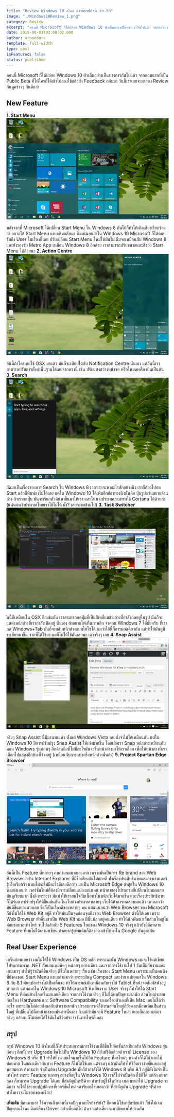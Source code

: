 ```yaml
---
title: "Review Windows 10 สไตล์ arnondora.in.th"
image: "./Windows10Review_1.png"
category: Review
excerpt: "ตอนนี้ Microsoft ก็ได้ปล่อย Windows 10 ตัวเต็มอย่างเป็นทางการกันไปแล้ว จากตอนแรกที่เป็น Public Beta ที่ให้ใครก็ได้เข้าไปลองใช้แล้วส่ง Feedback กลับมา วันนี้เราเลยจะมาลอง Review กันดูคร่าวๆ กันดีกว่า"
date: 2015-08-01T02:08:02.000
author: arnondora
template: full-width
type: post
isFeatured: false
status: published
---
```


ตอนนี้ Microsoft ก็ได้ปล่อย Windows 10 ตัวเต็มอย่างเป็นทางการกันไปแล้ว จากตอนแรกที่เป็น Public Beta ที่ให้ใครก็ได้เข้าไปลองใช้แล้วส่ง Feedback กลับมา วันนี้เราเลยจะมาลอง Review กันดูคร่าวๆ กันดีกว่า

## New Feature
**1\. Start Menu**
![Windows10Review_2](./Windows10Review_2.png)

หลังจากที่ Microsoft ได้เปลี่ยน Start Menu ใน Windows 8 กันไปก็ทำให้เกิดเสียงเรียกร้องว่า อยากได้ Start Menu แบบเดิมกลับมา ซึ่งแน่นอนว่าใน Windows 10 Microsoft ก็ได้ตอบรับถึง User ในเรื่องนี้เลย ปรับเปลี่ยน Start Menu ใหม่ให้มันไม่เต็มจอเหมือนกับ Windows 8 และยังรองรับ Metro App เหมือน Windows 8 อีกด้วย เราสามารถปรับขนาดและสีของ Start Menu ได้ด้วยนะ
**2\. Action Centre**
![Windows10Review_4](./Windows10Review_4.png)

อันนี้ถ้าใครเคยใช้ OSX มาแล้ว มันก็จะเทียบได้กับ Notification Centre นั่นเอง แต่อันนี้เราสามารถปรับการตั้งค่าพื้นฐานได้เลยจากตรงนี้ เช่น ปรับแสงสว่างหน้าจอ หรือโหมดเครื่องบินเป็นต้น
**3\. Search**
![Windows10Review_9](./Windows10Review_9.png)

ถัดมาเป็นเรื่องของการ Search ใน Windows 8 เวลาเราจะหาอะไรสักอย่างนึง เราก็ต้องไปกด Start แล้วก็พิมพ์ลงไปได้เลย แต่ใน Windows 10 ได้เพิ่มอีกช่องทางนึงนั่นคือ ปุ่มรูปแว่นขยายด้านล่าง ถ้าเรากดปุ๊บ มันจะเรียกตัวค้นหาขึ้นมาให้เรา และในบางประเทศสามารถใช้ Cortana ได้ด้วยล่ะ (แน่นอนว่าประเทศไทยเราใช้ไม่ได้ มั้ง? เลยจะขอข้ามไป)
**3\. Task Switcher**
![Windows10Review_8](./Windows10Review_8.png)

ันนี้ก็เหมือนใน OSX อีกเช่นกัน เราสามารถกดปุ่มที่เป็นสีเหลี่ยมข้างล่างที่กำลังกดอยู่ในรูป มันก็จะแสดงหน้าต่างที่เรากำลังเปิดอยู่ นั่นเอง ถ้าอยากให้เห็นภาพอีก จำตอน Windows 7 ได้มั้ยครับ ที่เรากด Windows+Tab มันก็จะสลับหน้าต่างแบบไฮโซได้ ผมว่าไอ้นี่ก็อารมณ์เดียวกัน แต่ทำให้มันดูมีระเบียบมาขึ้น จากที่ได้ใช้มา ผมก็ไม่ได้ใช้มันเลยนะ เอาจริงๆ เลย
**4\. Snap Assist**
![Windows10Review_11](./Windows10Review_11.png)

จริงๆ Snap Assist นี่มีมานานแล้ว ตั้งแต่ Windows Vista เลยมั่งจำไม่ได้เหมือนกัน แต่ใน Windows 10 มีการปรับปรุง Snap Assist ให้เก่งมากขึ้น โดยเมื่อเรา Snap หน้าต่างเหมือนกับตอน Windows รุ่นก่อนๆ อีกด้านนึงที่ไม่มีอะไรมันจะขึ้นหน้าต่างมาให้เราเลือก เพื่อให้หน้าต่างที่เราเลือกไปแสดงอีกข้างที่ว่างอยู่ (เหมือนกับการแบ่งครึ่งหน้าต่างนั่นล่ะ)
**5\. Project Spartan Edge Browser**
![Windows10Review_3](./Windows10Review_3.png)

อันนี้เป็น Feature ที่หลายๆ คนถามผมมาเยอะมาก เพราะมันเป็นการ Re brand ของ Web Browser อย่าง Internet Explorer ที่มีชื่อเสียงอันไม่ค่อยดี ทั้งเรื่องประสิทธิภาพและการเรนเดอร์ (หรือเรียกว่า แทบไม่จะไม่มีอะไรดีเลยดีกว่า) มาเป็น Microsoft Edge ล่าสุดใน Windows 10  ซึ่งแน่นอนว่า เวอร์ชั่นใหม่ก็ต้องมีการเปลี่ยนแปลงแน่นอน หน้าตาของโปรแกรมก็เปลี่ยนไปหมดเลย มันดูเรียบมาก ซึ่งดี เพราะว่า มันทำให้เราสนใจกับเนื้อหาในหน้าเว็บได้มากขึ้น และเรื่องประสิทธิภาพ ก็ได้รับการปรับปรุงให้ดีขึ้นเช่นกัน ในเว็บต่างประเทศหลายๆ เว็บได้ทำการทดสอบมาแล้ว เขาบอกว่า มันดีขึ้นเยอะมากเลย ซึ่งก็เป็นเรื่องดีของหลายๆ คน แต่แน่นอนว่า Web Browser ของ Microsoft ก็ยังไม่ได้ใช้ Web Kit อยู่ดี ทำให้มันเป็นจุดอ่อนจุดนึงของ Web Browser ตัวนี้ได้เลย เพราะ Web Browser ตัวอื่นเขาเป็น Web Kit หมด มีนี่แปลกอยู่คนเดียว ทำให้นักพัฒนาเว็บส่วนใหญ่ไม่ค่อยชอบซะเท่าไหร่
จบไปแล้วกับ 5 Features ใหม่ของ Windows 10 จริงๆ แล้วยังมีอีกหลาย Feature ที่ผมไม่ได้เอามาเขียน ถ้าอยากรู้เพิ่มเติมก็ต้องลองเข้าไปหาใน Google กันดูล่ะกัน

## Real User Experience
เกริ่นก่อนเลยว่า ผมไม่ได้ใช้ Windows เป็น OS หลัก เพราะฉะนั้น Windows ผมจะใช้แค่เขียนโปรแกรมพวก .NET กับเล่นเกมนิดๆ หน่อยๆ อย่างเดียว และจากการใช้งานไป 1 วันเต็มกับงานและเกมเบาๆ ทำให้รู้ว่ามันดีขึ้นจริงๆ ดีขึ้นในหลายๆ เรื่องเช่น เรื่องของ Start Menu เพราะผมเป็นคนนึงที่ยังคงชอบ Start Menu แบบเก่ามากว่า เพราะมันดู Compact และง่าย แต่พอมาใน Windows 8 กับ 8.1 มันแปลงร่างไปเป็นเต็มจอ ทำให้อารมณ์มันเหมือนกับเราใช้ Tablet ที่หน้าจอสัมผัสพังอยู่มากกว่า แต่พอมาใน Windows 10 Microsoft ฟังเสียงจาก User จริงๆ ก็ทำให้ได้ Start Menu ที่ค่อนข้างโอเคขึ้นมาเลยดีเดียว
จากการใช้งานจริงๆ ก็ไม่ได้พบปัญหามากนัก ส่วนใหญ่จะพบกับเรื่อง Hardware และ Software Compatibility ของเครื่องตัวเองที่เป็น Mac เลยไม่ได้ว่าอะไร เพราะมันไม่ค่อยส่งผลกับตัวเรามากนัก ประสบการณ์ใช้งานส่วนใหญ่ก็ยังคงเหมือนเดิมเป็นส่วนใหญ่ ที่เปลี่ยนไปคือหน้าตาของมันเท่านั้นเอง ถึงแม้ว่ามันจะมี Feature ใหม่ๆ เยอะก็เถอะ แต่เอาจริงๆ แล้วผมก็ไม่ค่อยได้ใช้มันในชีวิตประจำวันเท่าไหร่ก็เถอะ

## สรุป
สรุป Windows 10 ตัวใหม่นี้ก็ให้ประสบการณ์การใช้งานที่ดีขึ้นไปอีกขั้นถ้าเทียบกับ Windows รุ่นก่อนๆ อีกทั้งการ Upgrade ขึ้นไปเป็น Windows 10 ก็ยังฟรีอีกด้วยถ้าเรามี License ของ Windows 8 หรือ 8.1 ทำให้ยิ่งน่าสนใจมากขึ้นไปอีก Feature ที่มาใหม่ๆ บางตัวก็ได้ใช้ และใช้บ่อยมาก ในขณะเดียวกันบาง Feature ก็ไม่ได้ใช้เลย แต่รวมๆ แล้วมันก็ทำให้ชีวิตเราง่ายขึ้นเยอะอยู่พอสมควร ถ้าถามว่า จำเป็นต้อง Upgrade มั้ยก็ถ้ากำลังใช้ Windows 8 หรือ 8.1 อยู่ก็ยังไม่จำเป็นเท่าไหร่ เพราะ Feature หลายๆ อย่างที่อยู่ใน Windows 10 เราก็ไม่จำเป็นต้องใช้ก็ได้ แต่ถ้า อยากลอง ก็สามารถ Upgrade ได้เลย ที่สำคัญมันฟรีด้วย สำหรับผู้ใช้ในบ้าน ผมแนะนำให้ Upgrade จะดีกว่า จะได้ใช้ระบบปฏิบัติการที่เวอร์ชั่นใหม่ รองรับอะไรเยอะกว่า ที่สำคัญมัน Upgrade ฟรีด้วย ทำไมเราจะไม่ชอบของฟรีล่ะ!

**เพิ่มเติม**
มีคนถามว่า ใช้มาจนถึงตอนนี้เจอปัญหาอะไรบ้างรึยัง? ก็ตอนนี้ใช้มาสักพักแล้ว ก็ยังไม่เจอปัญหาอะไรนะ มีแค่เรื่อง Driver อย่างที่บอกไป ถ้าเจอแล้วเดี๋ยวจะมาอัพเดทให้อ่านกัน
